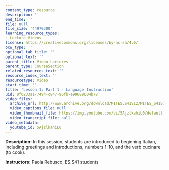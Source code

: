 ```yaml
---
content_type: resource
description: ''
end_time: ''
file: null
file_size: '44970300'
learning_resource_types:
- Lecture Videos
license: https://creativecommons.org/licenses/by-nc-sa/4.0/
ocw_type: ''
optional_tab_title: ''
optional_text: ''
parent_title: Video Lectures
parent_type: CourseSection
related_resources_text: ''
resource_index_text: ''
resourcetype: Video
start_time: ''
title: 'Lesson 1: Part 1 - Language Instruction'
uid: 8f0233a1-7494-c847-96fb-e99689604b78
video_files:
  archive_url: http://www.archive.org/download/MITES.S41S12/MITES_S41S12_Lesson1_Part1_300k.mp4
  video_captions_file: null
  video_thumbnail_file: https://img.youtube.com/vi/5AjzlkahiL0/default.jpg
  video_transcript_file: null
video_metadata:
  youtube_id: 5AjzlkahiL0
---
```


**Description:** In this session, students are introduced to beginning Italian, including greetings and introductions, numbers 1-10, and the verb cucinare (to cook).

**Instructors:** Paola Rebusco, ES.S41 students

